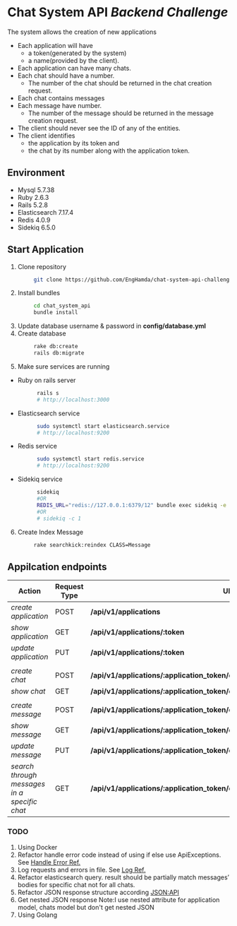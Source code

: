 # Chat System API _Backend Challenge_

The system allows the creation of new applications

- Each application will have
  - a token(generated by the system)
  - a name(provided by the client).
- Each application can have many chats.
- Each chat should have a number.
  - The number of the chat should be returned in the chat creation request.
- Each chat contains messages
- Each message have number.
  - The number of the message should be returned in the message creation request.
- The client should never see the ID of any of the entities.
- The client identifies
  - the application by its token and
  - the chat by its number along with the application token.

## Environment

- Mysql 5.7.38
- Ruby 2.6.3
- Rails 5.2.8
- Elasticsearch 7.17.4
- Redis 4.0.9
- Sidekiq 6.5.0

## Start Application

1. Clone repository
   ```bash
        git clone https://github.com/EngHamda/chat-system-api-challenge.git chat_system_api
   ```
2. Install bundles
   ```bash
        cd chat_system_api
        bundle install
   ```
3. Update database username & password in **config/database.yml**
4. Create database
   ```bash
        rake db:create
        rails db:migrate
   ```
5. Make sure services are running

- Ruby on rails server
  ```bash
        rails s
        # http://localhost:3000
  ```
- Elasticsearch service
  ```bash
        sudo systemctl start elasticsearch.service
        # http://localhost:9200
  ```
- Redis service
  ```bash
        sudo systemctl start redis.service
        # http://localhost:9200
  ```
- Sidekiq service
  ```bash
        sidekiq
        #OR
        REDIS_URL="redis://127.0.0.1:6379/12" bundle exec sidekiq -e development -C config/sidekiq.yml
        #OR
        # sidekiq -c 1
  ```

6. Create Index Message
   ```bash
        rake searchkick:reindex CLASS=Message
   ```

## Appilcation endpoints

| Action                                       | Request Type | URI                                                                             |
| -------------------------------------------- | ------------ | ------------------------------------------------------------------------------- |
| _create application_                         | POST         | **/api/v1/applications**                                                        |
| _show application_                           | GET          | **/api/v1/applications/:token**                                                 |
| _update application_                         | PUT          | **/api/v1/applications/:token**                                                 |
|                                              |              |                                                                                 |
| _create chat_                                | POST         | **/api/v1/applications/:application_token/chats**                               |
| _show chat_                                  | GET          | **/api/v1/applications/:application_token/chats/:number**                       |
|                                              |              |                                                                                 |
| _create message_                             | POST         | **/api/v1/applications/:application_token/chats/:chat_number/messages**         |
| _show message_                               | GET          | **/api/v1/applications/:application_token/chats/:chat_number/messages/:number** |
| _update message_                             | PUT          | **/api/v1/applications/:application_token/chats/:chat_number/messages/:number** |
| _search through messages in a specific chat_ | GET          | **/api/v1/applications/:application_token/chats/:number/search**                |

### TODO

1. Using Docker
2. Refactor handle error code
   instead of using if else use ApiExceptions. See [Handle Error Ref.]
3. Log requests and errors in file. See [Log Ref.]
4. Refactor elasticsearch query.
   result should be partially match messages’ bodies for specific chat not for all chats.
5. Refactor JSON response structure according [JSON:API]
6. Get nested JSON response
   Note:I use nested attribute for application model, chats model but don't get nested JSON
7. Using Golang

[//]: # "These are reference links used in the body of this note and get stripped out when the markdown processor does its job. There is no need to format nicely because it shouldn't be seen. Thanks SO - http://stackoverflow.com/questions/4823468/store-comments-in-markdown-syntax"
[handle error ref.]: https://www.thegreatcodeadventure.com/rails-api-painless-error-handling-and-rendering-2/
[log ref.]: https://stackify.com/rails-logger-and-rails-logging-best-practices/
[json:api]: https://jsonapi.org/
